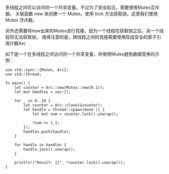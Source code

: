 多线程之间可以访问同一个共享变量。不过为了安全起见，需要使用Mutex<T>互斥器。
关联函数 new 来创建一个 Mutex<T>。使用 lock 方法获取锁。这里我们使用 Mutex 浮点数。

另外还需要将new出来的Mutex<T>进行克隆，因为一个线程在获取锁之后，另一个线程将无法获取锁。
值得注意的是，跨线程之间的克隆需要使用现成安全的原子引用计数Arc<T>

如下是一个在多线程之间访问同一个共享变量，并使用Mutex<T>避免数据竞争的示例：

```shell
use std::sync::{Mutex, Arc};
use std::thread;

fn main() {
    let counter = Arc::new(Mutex::new(0.1));
    let mut handles = vec![];

    for _ in 0..10 {
        let counter = Arc::clone(&counter);
        let handle = thread::spawn(move || {
            let mut num = counter.lock().unwrap();

            *num += 1.1;
        });
        handles.push(handle);
    }

    for handle in handles {
        handle.join().unwrap();
    }

    println!("Result: {}", *counter.lock().unwrap());
}
```